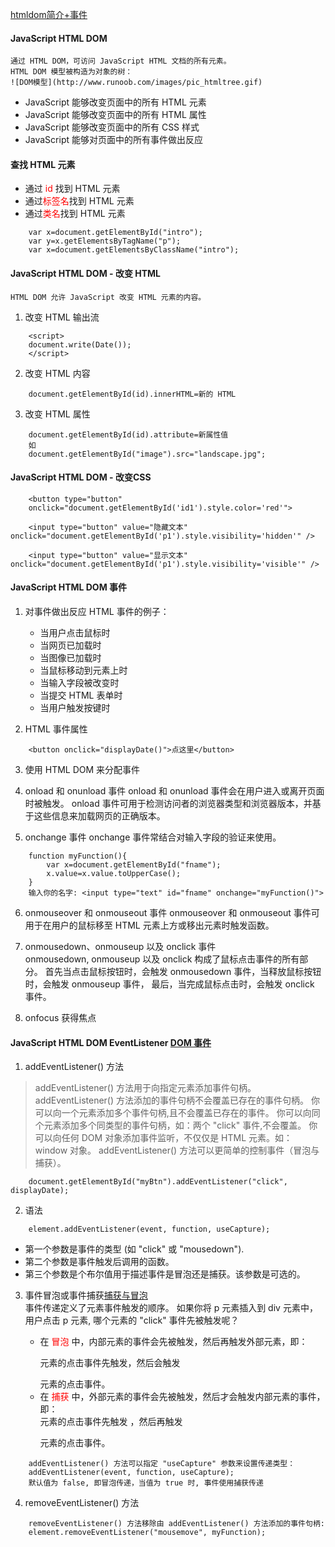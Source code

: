 [htmldom简介+事件](http://www.runoob.com/js/js-htmldom.html)

#### JavaScript HTML DOM
    通过 HTML DOM，可访问 JavaScript HTML 文档的所有元素。
    HTML DOM 模型被构造为对象的树：
    ![DOM模型](http://www.runoob.com/images/pic_htmltree.gif)
- JavaScript 能够改变页面中的所有 HTML 元素
- JavaScript 能够改变页面中的所有 HTML 属性
- JavaScript 能够改变页面中的所有 CSS 样式
- JavaScript 能够对页面中的所有事件做出反应

#### 查找 HTML 元素
- 通过<font color='red'> id</font> 找到 HTML 元素
- 通过<font color='red'>标签名</font>找到 HTML 元素
- 通过<font color='red'>类名</font>找到 HTML 元素

```
    var x=document.getElementById("intro");
    var y=x.getElementsByTagName("p");
    var x=document.getElementsByClassName("intro");
```

#### JavaScript HTML DOM - 改变 HTML
    HTML DOM 允许 JavaScript 改变 HTML 元素的内容。
1. 改变 HTML 输出流
```
    <script>
    document.write(Date());
    </script>
```

2. 改变 HTML 内容
```
    document.getElementById(id).innerHTML=新的 HTML
```

3. 改变 HTML 属性
```
    document.getElementById(id).attribute=新属性值
    如
    document.getElementById("image").src="landscape.jpg";
```
#### JavaScript HTML DOM - 改变CSS
```
    <button type="button" 
    onclick="document.getElementById('id1').style.color='red'">

    <input type="button" value="隐藏文本" onclick="document.getElementById('p1').style.visibility='hidden'" />

    <input type="button" value="显示文本" onclick="document.getElementById('p1').style.visibility='visible'" />
```
#### JavaScript HTML DOM 事件
1. 对事件做出反应
   HTML 事件的例子：
    - 当用户点击鼠标时
    - 当网页已加载时
    - 当图像已加载时
    - 当鼠标移动到元素上时
    - 当输入字段被改变时
    - 当提交 HTML 表单时
    - 当用户触发按键时 

2. HTML 事件属性
```
    <button onclick="displayDate()">点这里</button>
```

3. 使用 HTML DOM 来分配事件
    <script>
        document.getElementById("myBtn").onclick=function(){displayDate()};
    </script>

4. onload 和 onunload 事件
    onload 和 onunload 事件会在用户进入或离开页面时被触发。
    onload 事件可用于检测访问者的浏览器类型和浏览器版本，并基于这些信息来加载网页的正确版本。

5. onchange 事件
    onchange 事件常结合对输入字段的验证来使用。
```
    function myFunction(){
        var x=document.getElementById("fname");
        x.value=x.value.toUpperCase();
    }
    输入你的名字: <input type="text" id="fname" onchange="myFunction()">
```

6. onmouseover 和 onmouseout 事件 
    onmouseover 和 onmouseout 事件可用于在用户的鼠标移至 HTML 元素上方或移出元素时触发函数。

7. onmousedown、onmouseup 以及 onclick 事件  
    onmousedown, onmouseup 以及 onclick 构成了鼠标点击事件的所有部分。
    首先当点击鼠标按钮时，会触发 onmousedown 事件，当释放鼠标按钮时，会触发 onmouseup 事件，
    最后，当完成鼠标点击时，会触发 onclick 事件。

8. onfocus 获得焦点

#### JavaScript HTML DOM EventListener [DOM 事件](http://www.runoob.com/jsref/dom-obj-event.html)
1.    addEventListener() 方法
> addEventListener() 方法用于向指定元素添加事件句柄。
addEventListener() 方法添加的事件句柄不会覆盖已存在的事件句柄。
你可以向一个元素添加多个事件句柄,且不会覆盖已存在的事件。
你可以向同个元素添加多个同类型的事件句柄，如：两个 "click" 事件,不会覆盖。
你可以向任何 DOM 对象添加事件监听，不仅仅是 HTML 元素。如： window 对象。
addEventListener() 方法可以更简单的控制事件（冒泡与捕获）。
```
    document.getElementById("myBtn").addEventListener("click", displayDate);
```

2. 语法
```
    element.addEventListener(event, function, useCapture);
```
- 第一个参数是事件的类型 (如 "click" 或 "mousedown").
- 第二个参数是事件触发后调用的函数。
- 第三个参数是个布尔值用于描述事件是冒泡还是捕获。该参数是可选的。

3. 事件冒泡或事件捕获[捕获与冒泡](http://harttle.com/2015/07/31/javascript-event.html)  
    事件传递定义了元素事件触发的顺序。 如果你将 p 元素插入到 div 元素中，用户点击 p 元素, 哪个元素的 "click" 事件先被触发呢？

    -   在 <font color='red'>冒泡</font> 中，内部元素的事件会先被触发，然后再触发外部元素，即： <p> 元素的点击事件先触发，然后会触发 <div> 元素的点击事件。
    -   在 <font color='red'>捕获</font> 中，外部元素的事件会先被触发，然后才会触发内部元素的事件，即： <div> 元素的点击事件先触发 ，然后再触发 <p> 元素的点击事件。

```
    addEventListener() 方法可以指定 "useCapture" 参数来设置传递类型：
    addEventListener(event, function, useCapture);
    默认值为 false, 即冒泡传递，当值为 true 时, 事件使用捕获传递
```

4. removeEventListener() 方法
```
    removeEventListener() 方法移除由 addEventListener() 方法添加的事件句柄:
    element.removeEventListener("mousemove", myFunction);
```






